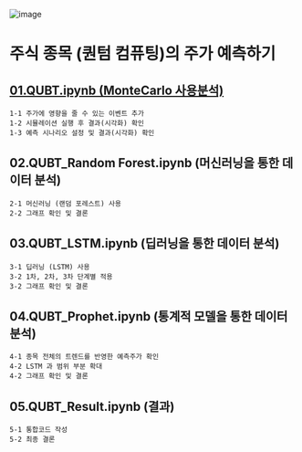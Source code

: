 ![image](https://github.com/user-attachments/assets/3f2ede55-bc02-4294-b070-fa314bb7f1d1)
# 주식 종목 (퀀텀 컴퓨팅)의 주가 예측하기

## [01.QUBT.ipynb (MonteCarlo 사용분석) ]([url](https://github.com/jihun-shim/My_Project/blob/main/Pesonal_project/other_project/QUBT/01.QUBT.ipynb))
```
1-1 주가에 영향을 줄 수 있는 이벤트 추가
1-2 시뮬레이션 실행 후 결과(시각화) 확인
1-3 예측 시나리오 설정 및 결과(시각화) 확인
```
## 02.QUBT_Random Forest.ipynb (머신러닝을 통한 데이터 분석)
```
2-1 머신러닝 (랜덤 포레스트) 사용 
2-2 그래프 확인 및 결론
```
## 03.QUBT_LSTM.ipynb (딥러닝을 통한 데이터 분석)
```
3-1 딥러닝 (LSTM) 사용
3-2 1차, 2차, 3차 단계별 적용
3-2 그래프 확인 및 결론
```
## 04.QUBT_Prophet.ipynb (통계적 모델을 통한 데이터 분석)
```
4-1 종목 전체의 트렌드를 반영한 예측주가 확인
4-2 LSTM 과 범위 부분 확대
4-2 그래프 확인 및 결론
```
## 05.QUBT_Result.ipynb (결과)
```
5-1 통합코드 작성
5-2 최종 결론 
```
